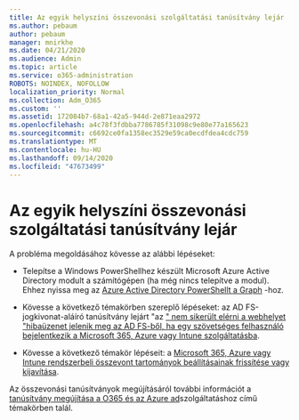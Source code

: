 ```yaml
---
title: Az egyik helyszíni összevonási szolgáltatási tanúsítvány lejár
ms.author: pebaum
author: pebaum
manager: mnirkhe
ms.date: 04/21/2020
ms.audience: Admin
ms.topic: article
ms.service: o365-administration
ROBOTS: NOINDEX, NOFOLLOW
localization_priority: Normal
ms.collection: Adm_O365
ms.custom: ''
ms.assetid: 172084b7-68a1-42a5-944d-2e871eaa2972
ms.openlocfilehash: a4c78f3fdbba7786785f31098c9e80e77a165623
ms.sourcegitcommit: c6692ce0fa1358ec3529e59ca0ecdfdea4cdc759
ms.translationtype: MT
ms.contentlocale: hu-HU
ms.lasthandoff: 09/14/2020
ms.locfileid: "47673499"
---
```

# <a name="one-of-your-on-premises-federation-service-certificates-is-expiring"></a>Az egyik helyszíni összevonási szolgáltatási tanúsítvány lejár

A probléma megoldásához kövesse az alábbi lépéseket:
  
- Telepítse a Windows PowerShellhez készült Microsoft Azure Active Directory modult a számítógépen (ha még nincs telepítve a modul). Ehhez nyissa meg az [Azure Active Directory PowerShellt a Graph](https://docs.microsoft.com/powershell/azure/active-directory/install-adv2?view=azureadps-2.0) -hoz.
    
- Kövesse a következő témakörben szereplő lépéseket: az AD FS-jogkivonat-aláíró tanúsítvány lejárt "az [" nem sikerült elérni a webhelyet "hibaüzenet jelenik meg az AD FS-ből, ha egy szövetséges felhasználó bejelentkezik a Microsoft 365, Azure vagy Intune szolgáltatásba](https://support.microsoft.com/help/2713898/there-was-a-problem-accessing-the-site-error-from-ad-fs-when-a-federat).
    
- Kövesse a következő témakör lépéseit: a [Microsoft 365, Azure vagy Intune rendszerbeli összevont tartományok beállításainak frissítése vagy kijavítása](https://support.microsoft.com/help/2647048/how-to-update-or-repair-the-settings-of-a-federated-domain-in-office-3).
    
Az összevonási tanúsítványok megújításáról további információt a [tanúsítvány megújítása a O365 és az Azure ad](https://docs.microsoft.com/azure/active-directory/connect/active-directory-aadconnect-o365-certs)szolgáltatáshoz című témakörben talál.
  

